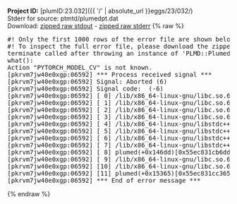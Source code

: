 **Project ID:** [plumID:23.032]({{ '/' | absolute_url }}eggs/23/032/)  
Stderr for source:  ptmtd/plumedpt.dat   
Download: [zipped raw stdout](plumedpt.dat.plumed.stdout.txt.zip) - [zipped raw stderr](plumedpt.dat.plumed.stderr.txt.zip) 
{% raw %}
<pre>
#! Only the first 1000 rows of the error file are shown below
#! To inspect the full error file, please download the zipped raw stderr file above
terminate called after throwing an instance of 'PLMD::Plumed::Exception'
what():
Action "PYTORCH_MODEL_CV" is not known.
[pkrvm7jw40e0xgp:06592] *** Process received signal ***
[pkrvm7jw40e0xgp:06592] Signal: Aborted (6)
[pkrvm7jw40e0xgp:06592] Signal code:  (-6)
[pkrvm7jw40e0xgp:06592] [ 0] /lib/x86_64-linux-gnu/libc.so.6(+0x45330)[0x7fe148c45330]
[pkrvm7jw40e0xgp:06592] [ 1] /lib/x86_64-linux-gnu/libc.so.6(pthread_kill+0x11c)[0x7fe148c9eb2c]
[pkrvm7jw40e0xgp:06592] [ 2] /lib/x86_64-linux-gnu/libc.so.6(gsignal+0x1e)[0x7fe148c4527e]
[pkrvm7jw40e0xgp:06592] [ 3] /lib/x86_64-linux-gnu/libc.so.6(abort+0xdf)[0x7fe148c288ff]
[pkrvm7jw40e0xgp:06592] [ 4] /lib/x86_64-linux-gnu/libstdc++.so.6(+0xa5ff5)[0x7fe1490a5ff5]
[pkrvm7jw40e0xgp:06592] [ 5] /lib/x86_64-linux-gnu/libstdc++.so.6(+0xbb0da)[0x7fe1490bb0da]
[pkrvm7jw40e0xgp:06592] [ 6] /lib/x86_64-linux-gnu/libstdc++.so.6(_ZSt10unexpectedv+0x0)[0x7fe1490a5a55]
[pkrvm7jw40e0xgp:06592] [ 7] /lib/x86_64-linux-gnu/libstdc++.so.6(+0xa5a6f)[0x7fe1490a5a6f]
[pkrvm7jw40e0xgp:06592] [ 8] plumed(+0x146dd)[0x55ec831cb6dd]
[pkrvm7jw40e0xgp:06592] [ 9] /lib/x86_64-linux-gnu/libc.so.6(+0x2a1ca)[0x7fe148c2a1ca]
[pkrvm7jw40e0xgp:06592] [10] /lib/x86_64-linux-gnu/libc.so.6(__libc_start_main+0x8b)[0x7fe148c2a28b]
[pkrvm7jw40e0xgp:06592] [11] plumed(+0x15365)[0x55ec831cc365]
[pkrvm7jw40e0xgp:06592] *** End of error message ***
</pre>
{% endraw %}
